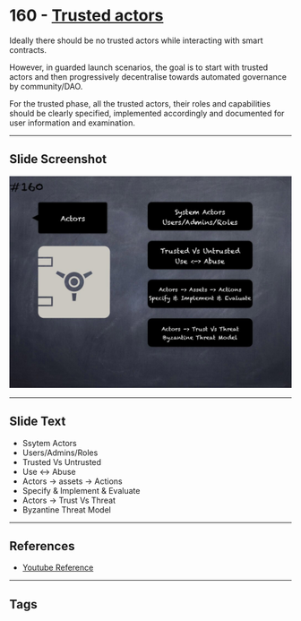 # 160 - [Trusted actors](Trusted%20actors.md)
Ideally there should be no trusted actors while interacting with smart contracts. 

However, in guarded launch scenarios, the goal is to start with trusted actors and then progressively decentralise towards automated governance by community/DAO. 

For the trusted phase, all the trusted actors, their roles and capabilities should be clearly specified, implemented accordingly and documented for user information and examination.
___
## Slide Screenshot
![0160.jpg](../../images/5.%20Pitfalls%20and%20Best%20Practices%20201/160.jpg)
___
## Slide Text
- Ssytem Actors
- Users/Admins/Roles
- Trusted Vs Untrusted
- Use <-> Abuse
- Actors -> assets -> Actions
- Specify & Implement & Evaluate
- Actors -> Trust Vs Threat
- Byzantine Threat Model
___
## References
- [Youtube Reference](https://youtu.be/pXoEIjHupXk?t=1577)
___
## Tags